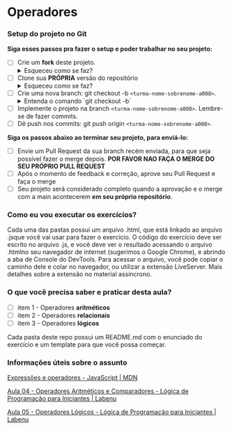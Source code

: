 # Operadores

### Setup do projeto no Git

**Siga esses passos pra fazer o setup e poder trabalhar no seu projeto:**

-  [ ] Crie um **fork** deste projeto.
   <details>
      <summary>Esqueceu como se faz?</summary>
      <img src="https://firebasestorage.googleapis.com/v0/b/assets-conteudo.appspot.com/o/gerais%2Ffork.png?alt=media&token=7030e997-246a-41fe-a75f-2a2ced61e54d" alt="Fork a sua própria cópia de nome-do-repo"/>
   </details>
-  [ ] Clone sua **PRÓPRIA** versão do repositório
   <details>
      <summary>Esqueceu como se faz?</summary>
      <img src="https://firebasestorage.googleapis.com/v0/b/assets-conteudo.appspot.com/o/gerais%2Fclone-repo.png?alt=media&token=d8b3c101-c6d4-4371-b018-ae4edec7e34c" alt="Garanta que o repositório é seu-usuário/nome-do-repo e faça o clone"/>
   </details>
-  [ ] Crie uma nova branch: git checkout -b `<turma-nome-sobrenome-a008>`.
   <details>
      <summary>Entenda o comando `git checkout -b`</summary>
      <p>Na aula vocês aprenderam a criar uma branch (`git branch "nome-branch"`) e se mover até ela (`git checkout "nome-branch"`). Porém, o git permite utilizar contrações para realizar mais de ação com um único comando, que é o caso do (`git checkout -b "nome-branch"`), que cria e automaticamente se move para a branch recém criada.</p>
   </details>
-  [ ] Implemente o projeto na branch `<turma-nome-sobrenome-a008>`. Lembre-se de fazer commits.
-  [ ] Dê push nos commits: git push origin `<turma-nome-sobrenome-a008>`.

**Siga os passos abaixo ao terminar seu projeto, para enviá-lo:**

-  [ ] Envie um Pull Request da sua branch recém enviada, para que seja possível fazer o merge depois. **POR FAVOR NAO FAÇA O MERGE DO SEU PRÓPRIO PULL REQUEST**
-  [ ] Após o momento de feedback e correção, aprove seu Pull Request e faça o merge
-  [ ] Seu projeto será considerado completo quando a aprovação e o merge com a main acontecerem **em seu próprio repositório**.

### Como eu vou executar os exercícios?
Cada uma das pastas possui um arquivo .html, que está linkado ao arquivo .jsque você vai usar para fazer o exercício. O código do exercício deve ser escrito no arquivo .js, e você deve ver o resultado acessando o arquivo .htmlno seu navegador de internet (sugerimos o Google Chrome), e abrindo a aba de Console do DevTools. Para acessar o arquivo, você pode copiar o caminho dele e colar no navegador, ou utilizar a extensão LiveServer. Mais detalhes sobre a extensão no material assíncrono.

### O que você precisa saber e praticar desta aula?

-  [ ] item 1 - Operadores **aritméticos**
-  [ ] item 2 - Operadores **relacionais**
-  [ ] item 3 - Operadores **lógicos**

Cada pasta deste repo possui um README.md com o enunciado do exercício e um template para que você possa começar.

### Informações úteis sobre o assunto

[Expressões e operadores - JavaScript | MDN](https://developer.mozilla.org/pt-BR/docs/Web/JavaScript/Guide/Expressions_and_Operators)

[Aula 04 - Operadores Aritméticos e Comparadores - Lógica de Programação para Iniciantes | Labenu](https://www.youtube.com/watch?v=OgxcX1MjbKU&list=PLAIgeRdMaoGVrASBxWcbAurQMzXJMArkg&index=4)

[Aula 05 - Operadores Lógicos - Lógica de Programação para Iniciantes  | Labenu](https://www.youtube.com/watch?v=bA-dXIB1tXI&list=PLAIgeRdMaoGVrASBxWcbAurQMzXJMArkg&index=5)
